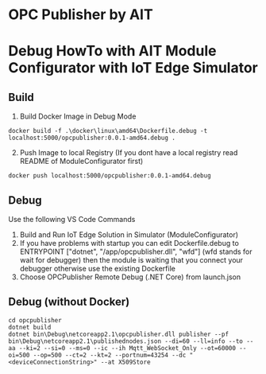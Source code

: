 # OPC Publisher by AIT
# Debug HowTo with AIT Module Configurator with IoT Edge Simulator

## Build
1. Build Docker Image in Debug Mode
```
docker build -f .\docker\linux\amd64\Dockerfile.debug -t localhost:5000/opcpublisher:0.0.1-amd64.debug .
```
2. Push Image to local Registry (If you dont have a local registry read README of ModuleConfigurator first)
```
docker push localhost:5000/opcpublisher:0.0.1-amd64.debug
```

## Debug

Use the following VS Code Commands

1. Build and Run IoT Edge Solution in Simulator (ModuleConfigurator)
2. If you have problems with startup you can edit Dockerfile.debug to ENTRYPOINT ["dotnet", "/app/opcpublisher.dll", "wfd"] (wfd stands for wait for debugger) then the module is waiting that you connect your debugger otherwise use the existing Dockerfile
2. Choose OPCPublisher Remote Debug (.NET Core) from launch.json

## Debug (without Docker)

```
cd opcpublisher
dotnet build
dotnet bin\Debug\netcoreapp2.1\opcpublisher.dll publisher --pf bin\Debug\netcoreapp2.1\publishednodes.json --di=60 --ll=info --to --aa --ki=2 --si=0 --ms=0 --ic --ih Mqtt_WebSocket_Only --ot=60000 --oi=500 --op=500 --ct=2 --kt=2 --portnum=43254 --dc "<deviceConnectionString>" --at X509Store
```